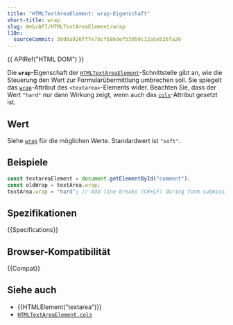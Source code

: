 ```yaml
---
title: "HTMLTextAreaElement: wrap-Eigenschaft"
short-title: wrap
slug: Web/API/HTMLTextAreaElement/wrap
l10n:
  sourceCommit: 30d0a926fffe7bcf586def53959c12a5e526fa26
---
```


{{ APIRef("HTML DOM") }}

Die **`wrap`**-Eigenschaft der [`HTMLTextAreaElement`](/de/docs/Web/API/HTMLTextAreaElement)-Schnittstelle gibt an, wie die Steuerung den Wert zur Formularübermittlung umbrechen soll. Sie spiegelt das [`wrap`](/de/docs/Web/HTML/Element/textarea#wrap)-Attribut des `<textarea>`-Elements wider. Beachten Sie, dass der Wert `"hard"` nur dann Wirkung zeigt, wenn auch das [`cols`](/de/docs/Web/API/HTMLTextAreaElement/cols)-Attribut gesetzt ist.

## Wert

Siehe [`wrap`](/de/docs/Web/HTML/Element/textarea#wrap) für die möglichen Werte. Standardwert ist `"soft"`.

## Beispiele

```js
const textareaElement = document.getElementById("comment");
const oldWrap = textArea.wrap;
textArea.wrap = "hard"; // Add line breaks (CR+LF) during form submission
```

## Spezifikationen

{{Specifications}}

## Browser-Kompatibilität

{{Compat}}

## Siehe auch

- {{HTMLElement("textarea")}}
- [`HTMLTextAreaElement.cols`](/de/docs/Web/API/HTMLTextAreaElement/cols)

